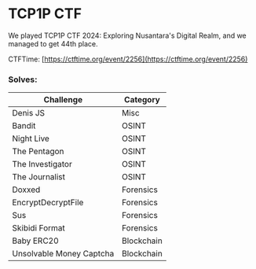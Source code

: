 # TCP1P CTF

We played TCP1P CTF 2024: Exploring Nusantara's Digital Realm, and we managed to get 44th place. 

CTFTime: [https://ctftime.org/event/2256](https://ctftime.org/event/2256)

### Solves:

| Challenge           | Category   |
|---------------------|------------|
| Denis JS            | Misc       |
| Bandit            | OSINT       |
| Night Live            | OSINT       |
| The Pentagon            | OSINT       |
| The Investigator            | OSINT       |
| The Journalist            | OSINT       |
| Doxxed          | Forensics     |
| EncryptDecryptFile           | Forensics     |
| Sus            | Forensics     |
| Skibidi Format           | Forensics     |
| Baby ERC20          | Blockchain     |
| Unsolvable Money Captcha          | Blockchain     |
